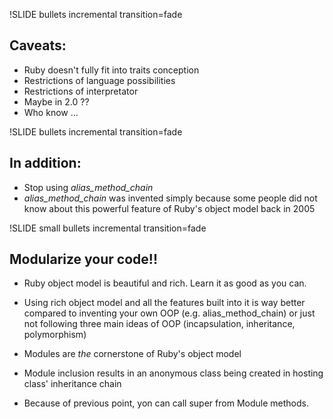 !SLIDE bullets incremental transition=fade
## Caveats:

* Ruby doesn't fully fit into traits conception
* Restrictions of language possibilities
* Restrictions of interpretator
* Maybe in 2.0 ?? 
* Who know …

!SLIDE bullets incremental transition=fade
## In addition:

* Stop using _alias_method_chain_
* _alias_method_chain_ was invented simply because some people did not know about this
  powerful feature of Ruby's object model back in 2005

!SLIDE small bullets incremental transition=fade
## Modularize your code!!

* Ruby object model is beautiful and rich. Learn it as good as you can.

* Using rich object model and all the features built into it is way better
  compared to inventing your own OOP (e.g. alias_method_chain) or just
  not following three main ideas of OOP (incapsulation, inheritance, polymorphism)

* Modules are _the_ cornerstone of Ruby's object model

* Module inclusion results in an anonymous class being created in hosting class' inheritance chain

* Because of previous point, yon can call super from Module methods.
